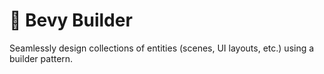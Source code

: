 # 🧱 Bevy Builder

Seamlessly design collections of entities (scenes, UI layouts, etc.) using a builder pattern.
